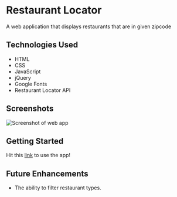 # Restaurant Locator
A web application that displays restaurants that are in given zipcode
## Technologies Used
- HTML
- CSS
- JavaScript
- jQuery
- Google Fonts
- Restaurant Locator API
## Screenshots
![Screenshot of web app](https://user-images.githubusercontent.com/126505925/226662669-7ebb02db-c843-403c-93f2-0650146ac063.png)
## Getting Started
Hit this [link](https://mrod2871.github.io) to use the app!
## Future Enhancements
- The ability to filter restaurant types.